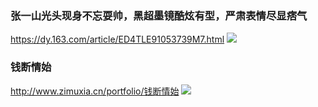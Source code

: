 ### 张一山光头现身不忘耍帅，黑超墨镜酷炫有型，严肃表情尽显痞气
https://dy.163.com/article/ED4TLE91053739M7.html
![](https://nimg.ws.126.net/?url=http%3A%2F%2Fdingyue.ws.126.net%2F5dfgkFybYADPrJrC3N5N4dqckF86ssuSEJTiiqJZ9gWvM1555655670964.jpeg&thumbnail=650x2147483647&quality=80&type=jpg)

### 钱断情始
http://www.zimuxia.cn/portfolio/钱断情始
![](http://www.zimuxia.cn/wp-content/uploads/2020/09/KANEKOIBG.jpg)
